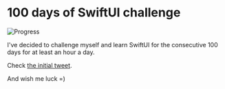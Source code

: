 # 100 days of SwiftUI challenge

![Progress](https://progress-bar.dev/39/?title=45h%2045m%20)


I've decided to challenge myself and learn SwiftUI for the consecutive 100 days for at least an hour a day.

Check [the initial tweet](https://twitter.com/ck3g/status/1188362654324318208).

And wish me luck =)

